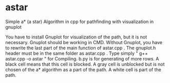 # astar
Simple a* (a star) Algorithm in cpp for pathfinding with visualization in gnuplot

You have to install Gnuplot for visualization of the path, but it is not necessary. Gnuplot should be working in CMD.
Without Gnuplot, you have to rewrite the last part of the main function of astar.cpp .
The gnuplot.h header must be in the same folder as astar.cpp .
Type simply " g++ astar.cpp -o astar " for Compiling.
b.py is for generating of more rows.
A black cell means that this cell is blocked.
A gray cell is unblocked but is not chosen of the a* algorithm as a part of the path.
A white cell is part of the path.
